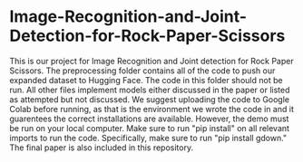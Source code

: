 # Image-Recognition-and-Joint-Detection-for-Rock-Paper-Scissors

This is our project for Image Recognition and Joint detection for Rock Paper Scissors. The preprocessing folder contains all of the code to push our expanded dataset to Hugging Face. The code in this folder should not be run. All other files implement models either discussed in the paper or listed as attempted but not discussed. We suggest uploading the code to Google Colab before running, as that is the environment we wrote the code in and it guarentees the correct installations are available. However, the demo must be run on your local computer. Make sure to run "pip install" on all relevant imports to run the code. Specifically, make sure to run "pip install gdown." The final paper is also included in this repository.